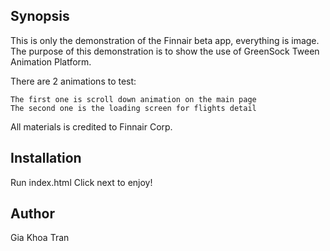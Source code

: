 ## Synopsis

This is only the demonstration of the Finnair beta app, everything is image. 
The purpose of this demonstration is to show the use of GreenSock Tween Animation Platform.

There are 2 animations to test:
```
The first one is scroll down animation on the main page
The second one is the loading screen for flights detail
```
All materials is credited to Finnair Corp.

## Installation

Run index.html
Click next to enjoy!

## Author

Gia Khoa Tran

